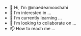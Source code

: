 - 👋 Hi, I’m @maedeamooshahi
- 👀 I’m interested in ...
- 🌱 I’m currently learning ...
- 💞️ I’m looking to collaborate on ...
- 📫 How to reach me ...

<!---
maedeamooshahi/maedeamooshahi is a ✨ special ✨ repository because its `README.md` (this file) appears on your GitHub profile.
You can click the Preview link to take a look at your changes.
--->
